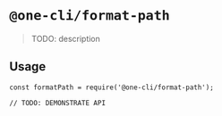 # `@one-cli/format-path`

> TODO: description

## Usage

```
const formatPath = require('@one-cli/format-path');

// TODO: DEMONSTRATE API
```

